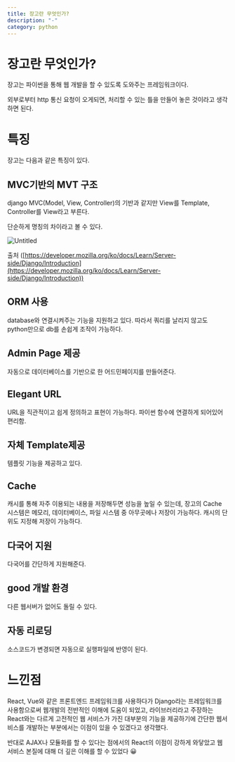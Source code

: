 ```yaml
---
title: 장고란 무엇인가?
description: "-"
category: python
---
```


# 장고란 무엇인가?

장고는 파이썬을 통해 웹 개발을 할 수 있도록 도와주는 프레임워크이다.

외부로부터 http 통신 요청이 오게되면, 처리할 수 있는 틀을 만들어 놓은 것이라고 생각하면 된다.

# 특징

장고는 다음과 같은 특징이 있다.

## MVC기반의 MVT 구조

django MVC(Model, View, Controller)의 기반과 같지만 View를 Template, Controller를 View라고 부른다.

단순하게 명칭의 차이라고 볼 수 있다.

![Untitled](https://s3.us-west-2.amazonaws.com/secure.notion-static.com/f7ef9659-a8a9-41c9-876c-30eccacde33d/Untitled.png?X-Amz-Algorithm=AWS4-HMAC-SHA256&X-Amz-Credential=AKIAT73L2G45O3KS52Y5%2F20211012%2Fus-west-2%2Fs3%2Faws4_request&X-Amz-Date=20211012T073015Z&X-Amz-Expires=86400&X-Amz-Signature=9356927b07eab3ee1e8afb10069ecb4e032c414fca7feb7294189c574830195f&X-Amz-SignedHeaders=host&response-content-disposition=filename%20%3D%22Untitled.png%22)

출처 ([https://developer.mozilla.org/ko/docs/Learn/Server-side/Django/Introduction](https://developer.mozilla.org/ko/docs/Learn/Server-side/Django/Introduction))

## ORM 사용

database와 연결시켜주는 기능을 지원하고 있다. 따라서 쿼리를 날리지 않고도 python만으로 db를 손쉽게 조작이 가능하다.

## Admin Page 제공

자동으로 데이터베이스를 기반으로 한 어드민페이지를 만들어준다.

## Elegant URL

URL을 직관적이고 쉽게 정의하고 표현이 가능하다. 파이썬 함수에 연결하게 되어있어 편리함.

## 자체 Template제공

템플릿 기능을 제공하고 있다.

## Cache

캐시를 통해 자주 이용되는 내용을 저장해두면 성능을 높일 수 있는데, 장고의 Cache 시스템은 메모리, 데이터베이스, 파일 시스템 중 아무곳에나 저장이 가능하다. 캐시의 단위도 지정해 저장이 가능하다.

## 다국어 지원

다국어를 간단하게 지원해준다.

## good 개발 환경

다른 웹서버가 없어도 돌릴 수 있다.

## 자동 리로딩

소스코드가 변경되면 자동으로 실행파일에 반영이 된다.

# 느낀점

React, Vue와 같은 프론트엔드 프레임워크를 사용하다가 Django라는 프레임워크를 사용함으로써 웹개발의 전반적인 이해에 도움이 되었고, 라이브러리라고 주장하는 React와는 다르게 고전적인 웹 서비스가 가진 대부분의 기능을 제공하기에 간단한 웹서비스를 개발하는 부분에서는 이점이 있을 수 있겠다고 생각했다.

반대로 AJAX나 모듈화를 할 수 있다는 점에서의 React의 이점이 강하게 와닿았고 웹 서비스 본질에 대해 더 깊은 이해를 할 수 있었다 😀
